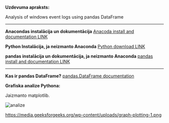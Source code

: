 **Uzdevuma apraksts:**

Analysis of windows event logs using pandas DataFrame

-------------------------------------------------------------------------------------------------------------------------------------------------------------------

**Anacondas instalācija un dokumentācija**
[Anacoda install and documentation LINK](https://docs.continuum.io/anaconda/install/)

**Python Instalācija, ja neizmanto Anaconda**
[Python download LINK](https://www.python.org/downloads/)

**pandas instalācija un dokumentācija, ja neizmanto Anaconda**
[pandas install and documentation LINK](https://pandas.pydata.org/pandas-docs/stable/getting_started/install.html)

-------------------------------------------------------------------------------------------------------------------------------------------------------------------

**Kas ir pandas DataFrame?**
[pandas.DataFrame documentation](https://pandas.pydata.org/pandas-docs/stable/reference/api/pandas.DataFrame.html)




**Grafiska analize Pythona:**

Jaizmanto matplotlib.

![analize](https://media.geeksforgeeks.org/wp-content/uploads/graph-plotting-1.png)

https://media.geeksforgeeks.org/wp-content/uploads/graph-plotting-1.png
